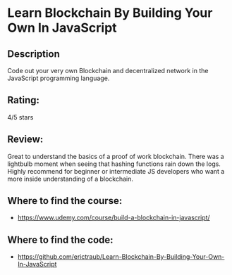 # Learn Blockchain By Building Your Own In JavaScript
## Description
Code out your very own Blockchain and decentralized network in the JavaScript programming language.

## Rating:
4/5 stars

## Review:
Great to understand the basics of a proof of work blockchain. There was a lightbulb moment when seeing that hashing functions rain down the logs. Highly recommend for beginner or intermediate JS developers who want a more inside understanding of a blockchain. 

## Where to find the course:
- https://www.udemy.com/course/build-a-blockchain-in-javascript/

## Where to find the code:
- https://github.com/erictraub/Learn-Blockchain-By-Building-Your-Own-In-JavaScript
